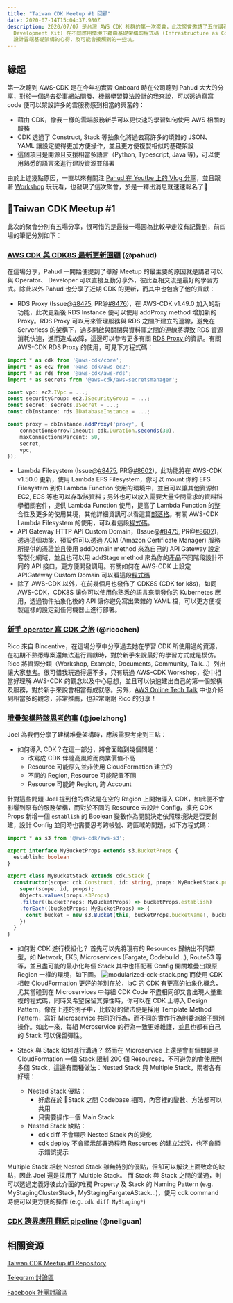 ```yaml
---
title: "Taiwan CDK Meetup #1 回顧"
date: 2020-07-14T15:04:37.980Z
description: 2020/07/07 是台灣 AWS CDK 社群的第一次聚會，此次聚會邀請了五位講者分享使用 CDK (Cloud
  Development Kit) 在不同應用情境下藉由基礎架構即程式碼 (Infrastructure as Code，IaC)
  設計雲端基礎架構的心得，及可能會接觸到的一些坑。
---
```

## 緣起

第一次聽到 AWS-CDK 是在今年初實習 Onboard 時在公司聽到 Pahud 大大的分享，對於一個過去從事網站開發、機器學習算法設計的我來說，可以透過寫寫 code 便可以架設許多的雲服務感到相當的興奮的：

* 藉由 CDK，像我ㄧ樣的雲端服務新手可以更快速的學習如何使用 AWS 相關的服務
* CDK 透過了 Construct, Stack 等抽象化將過去寫許多的煩雜的 JSON、YAML 讓設定變得更加方便操作，並且更方便複製相似的基礎架設
* 這個項目是開源且支援相當多語言（Python, Typescript, Java 等)，可以使用熟悉的語言來進行建設資源並部署

由於上述幾點原因，一直以來有關注 [Pahud 在 Youtbe 上的 Vlog 分享](https://pahud.dev)，並且跟著 [Workshop](https://cdkworkshop.com/) 玩玩看，也發現了這次聚會，於是一釋出消息就速速報名了🙌

## Taiwan CDK Meetup #1

此次的聚會分別有五場分享，很可惜的是最後一場因為比較早走沒有記錄到，前四場的筆記分別如下：

### [AWS CDK 與 CDK8S 最新更新回顧](https://hackmd.io/@pahud/taiwan-cdk-meetup-01-pahud/) (@pahud)

   在這場分享，Pahud 一開始便提到了舉辦 Meetup 的最主要的原因就是講者可以與 Operator、 Developer 可以直接互動分享外，彼此互相交流是最好的學習方式。除此以外 Pahud 也分享了近期 CDK 的更新，而其中也包含了他的貢獻：

  -  RDS Proxy (Issue@[\#8475](https://github.com/aws/aws-cdk/issues/8475), PR@[\#8476](https://github.com/aws/aws-cdk/pull/8476))，在 AWS-CDK v1.49.0 加入的新功能，此次更新後 RDS Instance 便可以使用 addProxy method 增加新的 Proxy。RDS Proxy 可以用來管理服務與 RDS 之間所建立的連線，避免在 Serverless 的架構下，過多開啟與關閉與資料庫之間的連線將導致 RDS 資源消耗快速，進而造成故障，這邊可以參考更多有關 [RDS Proxy ](https://docs.aws.amazon.com/AmazonRDS/latest/AuroraUserGuide/rds-proxy.html)的資訊。有關 AWS-CDK RDS Proxy 的使用，可見下方程式碼：

```typescript
import * as cdk from '@aws-cdk/core';
import * as ec2 from '@aws-cdk/aws-ec2';
import * as rds from '@aws-cdk/aws-rds';
import * as secrets from '@aws-cdk/aws-secretsmanager';

const vpc: ec2.IVpc = ...;
const securityGroup: ec2.ISecurityGroup = ...;
const secret: secrets.ISecret = ...;
const dbInstance: rds.IDatabaseInstance = ...;

const proxy = dbInstance.addProxy('proxy', {
    connectionBorrowTimeout: cdk.Duration.seconds(30),
    maxConnectionsPercent: 50,
    secret,
    vpc,
});
```
   -  Lambda Filesystem (Issue@[\#8475](https://github.com/aws/aws-cdk/issues/8595), PR@[\#8602](https://github.com/aws/aws-cdk/pull/8602))，此功能將在 AWS-CDK v1.50.0 更新，使用 Lambda EFS Filesystem，你可以 mount 你的 EFS Filesystem 到你 Lambda Function 使用的環境中，並且可以讓其他資源如 EC2, ECS 等也可以存取該資料；另外也可以放入需要大量空間需求的資料科學相關套件，提供 Lambda Function 使用，提高了 Lambda Function 的整合性及更多的使用其境，其他詳細資訊可以看這篇[部落格](https://aws.amazon.com/tw/blogs/aws/new-a-shared-file-system-for-your-lambda-functions/)。有關 AWS-CDK Lambda Filesystem 的使用，可以看這段[程式碼](https://github.com/aws/aws-cdk/tree/master/packages/%40aws-cdk/aws-lambda#filesystem-access)。
   - API Gateway HTTP API Custom Domain，(Issue@[\#8475](https://github.com/aws/aws-cdk/issues/7847), PR@[\#8602](https://github.com/aws/aws-cdk/pull/8027))，透過這個功能，預設你可以透過 ACM (Amazon Certificate Manager) 服務所提供的憑證並且使用 addDomain method 來為自己的 API Gateway 設定客製化網域，並且也可以用 addStage method 來為你的產品不同階段設計不同的 API 接口，更方便開發調用。有關如何在 AWS-CDK 上設定 APIGateway Custom Domain 可以看這段[程式碼](https://github.com/aws/aws-cdk/tree/master/packages/%40aws-cdk/aws-apigatewayv2#custom-domain)
  - 除了 AWS-CDK 以外，在前幾個月也發佈了 CDK8S (CDK for k8s)，如同 AWS-CDK，CDK8S 讓你可以使用你熟悉的語言來開發你的 Kubernetes 應用，透過物件抽象化後的 API 讓你避免寫出繁雜的 YAML 檔，可以更方便複製這樣的設定到任何機器上進行部署。

### [新手 operator 寫 CDK 之旅](https://github.com/cdkmeetup/taiwan-meetup-july2020/blob/master/02-ricochen/rookie-operators-cdk-journey.pdf) (@ricochen)

Rico 來自 Bincentive，在這場分享中分享過去她在學習 CDK 所使用過的資源，在初期不熟悉專案還無法進行貢獻時，對於新手來說最好的學習方式就是模仿。Rico 將資源分類（Workshop, Example, Documents, Community, Talk...）列出讓大家[參考](https://github.com/cdkmeetup/taiwan-meetup-july2020/tree/master/02-ricochen)。很可惜我玩過得還不多，只有玩過 AWS-CDK Workshop，從中相當好理解 AWS-CDK 的觀念以及中心思想，並且可以快速建出自己的第一個架構及服務，對於新手來說會相當有成就感。另外，[AWS Online Tech Talk](https://www.youtube.com/watch?v=ZWCvNFUN-sU) 中也介紹到相當多的觀念，非常推薦，也非常謝謝 Rico 的分享！

### [堆疊架構時該思考的事](https://github.com/cdkmeetup/taiwan-meetup-july2020/blob/master/03-joelzhong/cdk.pdf) (@joelzhong)

Joel 為我們分享了建構堆疊架構時，應該需要考慮到三點：
- 如何導入 CDK？在這一部分，將會面臨到幾個問題：
    - 改寫成 CDK 伴隨高風險而商業價值不高
    - Resource 可能原先並非使用 CloudFormation 建立的
    - 不同的 Region, Resource 可能配置不同
    - Resource 可能跨 Region, 跨 Account

針對這些問題 Joel 提到他的做法是在空的 Region 上開始導入 CDK，如此便不會影響到原有的服務架構，而對於不同的 Resource 去設計 Config，擴充 CDK Props 新增一個 `establish` 的 Boolean 變數作為開關決定依照環境決是否要創建，設計 Config 並同時也需要思考跨帳號、跨區域的問題，如下方程式碼：
```typescript
import * as s3 from '@aws-cdk/aws-s3';

export interface MyBucketProps extends s3.BucketProps {
  establish: boolean
}
```
```typescript
export class MyBucketStack extends cdk.Stack {
  constructor(scope: cdk.Construct, id: string, props: MyBucketStack.props) {
    super(scope, id, props);
    Objects.values(props.s3Props)
    .filter((bucketProps: MyBucketProps) => bucketProps.establish)
    .forEach((bucketProps: MyBucketProps) => {
      const bucket = new s3.Bucket(this, bucketProps.bucketName!, bucketProps);
    })
  }
}
``` 
- 如何對 CDK 進行模組化？
首先可以先將現有的 Resources 歸納出不同類型，如 Network, EKS, Microservices (Fargate, Codebuild...), Route53 等等，並且盡可能的最小化每個 Stack 其中也搭配著 Config 開關堆疊出跟原 Region 一樣的環境，如下圖。
![modularized-cdk-stack.png](/img/modularized-cdk-stack.png)
而使用 CDK 相較 CloudFormation 更好的差別在於，IaC 的 CDK 有更高的抽象化概念，尤其當碰到在 Microservices 中每組 CDK Code 不盡相同卻又會出現大量重複的程式碼，同時又希望保留其彈性時，你可以在 CDK 上導入 Design Pattern，像在上述的例子中，比較好的做法便是採用 Template Method Pattern，寫好 Microservice 共同的行為，而不同的實作行為則委派給子類別操作。如此一來，每組 Mcroservice 的行為一致更好維護，並且也都有自己的 Stack 可以保留彈性。

- Stack 與 Stack 如何進行溝通？
然而在 Microservice 上還是會有個問題是 CloudFormation 一個 Stack 限制 200 個 Resources，不可避免的會使用到多個 Stack，這邊有兩種做法：Nested Stack 與 Multiple Stack，兩者各有好壞：
  - Nested Stack 優點：
    - 好處在於 Stack 之間 Codebase 相同，內容裡的變數、方法都可以共用
    - 只需要操作一個 Main Stack
  - Nested Stack 缺點：
    - cdk diff 不會顯示 Nested Stack 內的變化
    - cdk deploy 不會顯示部署過程時 Resources 的建立狀況，也不會顯示錯誤提示

Multiple Stack 相較 Nested Stack 雖無特別的優點，但卻可以解決上面致命的缺點，因此 Joel 還是採用了 Multiple Stack。
而 Stack 與 Stack 之間的溝通，則可以透過定義好彼此介面的唯獨 Property 及 Stack 的 Naming Pattern (e.g. MyStagingClusterStack, MyStagingFargateAStack...)，使用 cdk command 時便可以更方便的操作 (e.g. `cdk diff MyStaging*`)

### [CDK 跨界應用 翻玩 pipeline](https://github.com/cdkmeetup/taiwan-meetup-july2020/blob/master/04-neilguan/AWS%20CDK%20%20Meetup%20Taipei.pdf) (@neilguan)


## 相關資源

[Taiwan CDK Meetup #1 Repository](https://github.com/cdkmeetup/taiwan-meetup-july2020)

[Telegram 討論區](https://t.me/AWSCDK)

[Facebook 社團討論區](https://www.facebook.com/groups/cdkmeetuptw/permalink/821680575026249/)